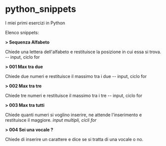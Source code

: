 # python_snippets
I miei primi esercizi in Python

Elenco snippets:

__> Sequenza Alfabeto__

Chiede una lettera dell'alfabeto e restituisce la posizione in cui essa si trova.
-- input, ciclo for


__> 001 Max tra due__

Chiede due numeri e restituisce il massimo tra i due
-- input, ciclo for

__> 002 Max tra tre__

Chiede tre numeri e restituisce il massimo tra i tre
-- input, ciclo for

__> 003 Max tra tutti__

Chiede quanti numeri si voglino inserire, ne attende l'inserimento e restituisce il maggiore.
*input multipli, cicli for*

__> 004 Sei una vocale ?__

Chiede di inserire un carattere e dice se si tratta di una vocale o no. 
